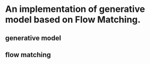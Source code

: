 # An implementation of generative model based on Flow Matching.

## generative model

## flow matching
